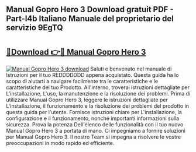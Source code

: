 ## Manual Gopro Hero 3 Download gratuit PDF - Part-l4b Italiano Manuale del proprietario del servizio 9EgTQ

# <h2><a href="http://dfa7dxg.blite.top/?on=Manual+Gopro+Hero+3">🔗Download 👉🔴 Manual Gopro Hero 3</a></h2>

[![Manual Gopro Hero 3 download](https://i.imgur.com/lujVjoI.png)](http://dfa7dxg.blite.top/?on=Manual+Gopro+Hero+3)
Saluti e benvenuto nel manuale di Istruzioni per il tuo REDDDDDDD appena acquistato. Questa guida ha lo scopo di aiutarti a navigare facilmente tra le caratteristiche e le caratteristiche del tuo Prodotto. All'interno, troverai istruzioni dettagliate per L'installazione, L'uso, la manutenzione e la risoluzione dei problemi. Prima di utilizzare Manual Gopro Hero 3, leggere le istruzioni dettagliate per L'installazione, il funzionamento e la risoluzione dei problemi del prodotto in questa guida per l'utente. Fornisce istruzioni chiare per L'installazione, la configurazione e il funzionamento, nonché importanti informazioni sulla sicurezza. Prova la potenza Dell'elenco delle funzionalità con il tuo nuovo Manual Gopro Hero 3 a portata di mano. Ci impegniamo a fornire soluzioni per Manual Gopro Hero 3. Il nostro Team si impegna a risolvere le vostre preoccupazioni in modo rapido ed efficiente.
